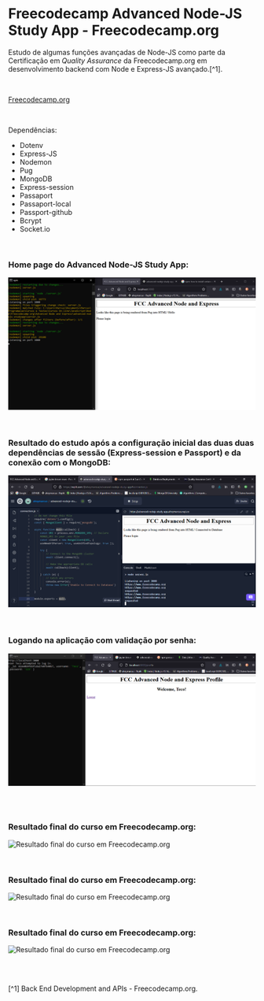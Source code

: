 # Freecodecamp Advanced Node-JS Study App - Freecodecamp.org


Estudo de algumas funções avançadas de Node-JS como parte da Certificação em <em>Quality Assurance</em> da Freecodecamp.org em desenvolvimento backend com Node e Express-JS avançado.[^1].

<br />

[Freecodecamp.org](https://www.freecodecamp.org/learn/back-end-development-and-apis/)



<br />


Dependências:

- Dotenv
- Express-JS
- Nodemon
- Pug
- MongoDB
- Express-session
- Passaport
- Passaport-local
- Passport-github
- Bcrypt
- Socket.io





<br />

### Home page do Advanced Node-JS Study App:           
![Imagem da Home page do Advanced Node-JS Study App](/public/images/home-page-do-advanced-nodejs-studyapp.png)





<br />

### Resultado do estudo após a configuração inicial das duas duas dependências de sessão (Express-session e Passport) e da conexão com o MongoDB:          
![Imagem com o resultado inicial do app  após a configuração inicial das duas duas dependências de sessão e conexão com MongoDB](/public/images/configurações-iniciais-de-sessão-e-conexão-com-MongoDB.png)





<br />

### Logando na aplicação com validação por senha:                   
![Imagem de requisição para Logar na aplicação com validação por senha](/public/images/log-com-validação-para-usuário-na-aplicação.png)




<br />



<br />

### Resultado final do curso em Freecodecamp.org:               
![Resultado final do curso em Freecodecamp.org](/public/images/)




<br />

### Resultado final do curso em Freecodecamp.org:               
![Resultado final do curso em Freecodecamp.org](/public/images/)





<br />

### Resultado final do curso em Freecodecamp.org:               
![Resultado final do curso em Freecodecamp.org](/public/images/)



<br />





<br />

[^1] Back End Development and APIs - Freecodecamp.org.






